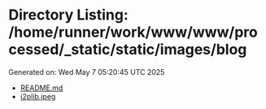 # Directory Listing: /home/runner/work/www/www/processed/_static/static/images/blog
Generated on: Wed May  7 05:20:45 UTC 2025

- [README.md](README.md)
- [i2plib.jpeg](i2plib.jpeg)
